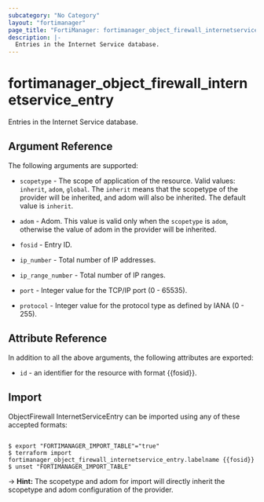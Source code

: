 ```yaml
---
subcategory: "No Category"
layout: "fortimanager"
page_title: "FortiManager: fortimanager_object_firewall_internetservice_entry"
description: |-
  Entries in the Internet Service database.
---
```


# fortimanager_object_firewall_internetservice_entry
Entries in the Internet Service database.

## Argument Reference


The following arguments are supported:

* `scopetype` - The scope of application of the resource. Valid values: `inherit`, `adom`, `global`. The `inherit` means that the scopetype of the provider will be inherited, and adom will also be inherited. The default value is `inherit`.
* `adom` - Adom. This value is valid only when the `scopetype` is `adom`, otherwise the value of adom in the provider will be inherited.

* `fosid` - Entry ID.
* `ip_number` - Total number of IP addresses.
* `ip_range_number` - Total number of IP ranges.
* `port` - Integer value for the TCP/IP port (0 - 65535).
* `protocol` - Integer value for the protocol type as defined by IANA (0 - 255).


## Attribute Reference

In addition to all the above arguments, the following attributes are exported:
* `id` - an identifier for the resource with format {{fosid}}.

## Import

ObjectFirewall InternetServiceEntry can be imported using any of these accepted formats:
```

$ export "FORTIMANAGER_IMPORT_TABLE"="true"
$ terraform import fortimanager_object_firewall_internetservice_entry.labelname {{fosid}}
$ unset "FORTIMANAGER_IMPORT_TABLE"
```
-> **Hint:** The scopetype and adom for import will directly inherit the scopetype and adom configuration of the provider.
